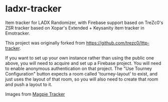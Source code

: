 # ladxr-tracker
Item tracker for LADX Randomizer, with Firebase support based on TreZc0's ZSR tracker based on Xopar's Extended + Keysanity item tracker in Emotracker.

This project was originally forked from https://github.com/trezc0/lttp-tracker.

If you want to set up your own instance rather than using the public one above, you will need to acquire and set up a Firebase project. You will need to enable anonymous authentication on that project. The "Use Tourney Configuration" button expects a room called 'tourney-layout' to exist, and just uses the layout of that room, so you will also need to create that room and push a layout to it.

Images from [Magpie Tracker](https://github.com/kbranch/Magpie) 